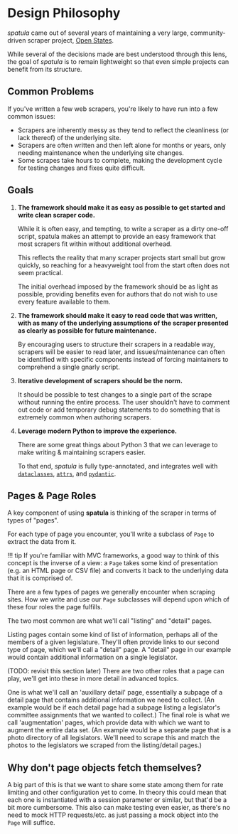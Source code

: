 # Design Philosophy

*spatula* came out of several years of maintaining a very large,
community-driven scraper project, [Open States](https://openstates.org).

While several of the decisions made are best understood through this
lens, the goal of *spatula* is to remain lightweight so that even simple
projects can benefit from its structure.

## Common Problems

If you've written a few web scrapers, you're likely to have run into a
few common issues:

-   Scrapers are inherently messy as they tend to reflect the
    cleanliness (or lack thereof) of the underlying site.
-   Scrapers are often written and then left alone for months or years,
    only needing maintenance when the underlying site changes.
-   Some scrapes take hours to complete, making the development cycle
    for testing changes and fixes quite difficult.

## Goals

1.  **The framework should make it as easy as possible to get started
    and write clean scraper code.**

    While it is often easy, and tempting, to write a scraper as a dirty
    one-off script, spatula makes an attempt to provide an easy framework
    that most scrapers fit within without additional overhead.

    This reflects the reality that many scraper projects start small but grow
    quickly, so reaching for a heavyweight tool from the start often does
    not seem practical.

    The initial overhead imposed by the framework
    should be as light as possible, providing benefits even for authors
    that do not wish to use every feature available to them.

2.  **The framework should make it easy to read code that was written,
    with as many of the underlying assumptions of the scraper presented
    as clearly as possible for future maintenance.**

    By encouraging users to structure their scrapers in a readable way,
    scrapers will be easier to read later, and issues/maintenance can
    often be identified with specific components instead of forcing
    maintainers to comprehend a single gnarly script.

3.  **Iterative development of scrapers should be the norm.**

    It should be possible to test changes to a single part of the scrape
    without running the entire process. The user shouldn't have to
    comment out code or add temporary debug statements to do something
    that is extremely common when authoring scrapers.

4.  **Leverage modern Python to improve the experience.**

    There are some great things about Python 3 that we can leverage to
    make writing & maintaining scrapers easier.

    To that end, *spatula* is fully type-annotated, and integrates well with
    [`dataclasses`](https://docs.python.org/3/library/dataclasses.html),
    [`attrs`](https://www.attrs.org/en/stable/),
    and [`pydantic`](https://pydantic-docs.helpmanual.io/).

## Pages & Page Roles

A key component of using **spatula** is thinking of the scraper in terms
of types of "pages".

For each type of page you encounter, you'll write a subclass of
`Page` to extract the data from it.

!!! tip
    If you're familiar with MVC frameworks, a good way to think of this
    concept is the inverse of a view: a `Page`
    takes some kind of presentation (e.g. an HTML page or CSV
    file) and converts it back to the underlying data that it is comprised of.

There are a few types of pages we generally encounter when scraping
sites. How we write and use our `Page` subclasses will depend upon which of these four roles the
page fulfills.

The two most common are what we'll call "listing" and "detail" pages.

Listing pages contain some kind of list of information, perhaps all of
the members of a given legislature. They'll often provide links to our
second type of page, which we'll call a "detail" page. A "detail"
page in our example would contain additional information on a single
legislator.

(TODO: revisit this section later) There are two other roles that a page
can play, we'll get into these in more detail in advanced topics.

One is what we'll call an 'auxillary detail' page, essentially a
subpage of a detail page that contains additional information we need to
collect. (An example would be if each detail page had a subpage listing
a legislator's committee assignments that we wanted to collect.) The
final role is what we call 'augmentation' pages, which provide data
with which we want to augment the entire data set. (An example would be
a separate page that is a photo directory of all legislators. We'll
need to scrape this and match the photos to the legislators we scraped
from the listing/detail pages.)

## Why don't page objects fetch themselves?

A big part of this is that we want to share some state among them for
rate limiting and other configuration yet to come. In theory this could
mean that each one is instantiated with a session parameter or similar,
but that'd be a bit more cumbersome. This also can make testing even
easier, as there's no need to mock HTTP requests/etc. as just passing a
mock object into the `Page` will suffice.
